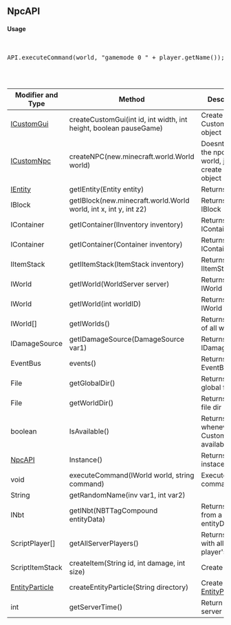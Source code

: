## NpcAPI


#### Usage     
<br>

<pre>
API.executeCommand(world, "gamemode 0 " + player.getName());
</pre>

<br>
<br>


Modifier and Type | Method | Description
------- | ------------- | -------------------------------------------------------------
[ICustomGui](https://github.com/PewDizinho/CustomNPCPlus-Script-Documentation/tree/main/CustomGui) | createCustomGui(int id, int width, int height, boolean pauseGame) | Create a CustomGUI object
[ICustomNpc](https://github.com/PewDizinho/CustomNPCPlus-Script-Documentation/blob/main/IEntity/ICustomNPC.md) | createNPC(new.minecraft.world.World world) | Doesnt spawn the npc in the world, just create a NPC object
[IEntity](http://www.kodevelopment.nl/customnpcs/api/1.7.10/) | getIEntity(Entity entity) | Returns a entity
IBlock | getIBlock(new.minecraft.world.World world, int x, int y, int z2) | Returns a IBlock
IContainer | getIContainer(IInventory inventory) | Returns a IContainer
IContainer | getIContainer(Container inventory) | Returns a IContainer
IItemStack | getIItemStack(ItemStack inventory) | Returns a IItemStack
IWorld | getIWorld(WorldServer server) | Returns a IWorld
IWorld | getIWorld(int worldID) | Returns a IWorld
IWorld[] | getIWorlds() | Returns a [array](https://www.google.com/url?sa=t&rct=j&q=&esrc=s&source=web&cd=&cad=rja&uact=8&ved=2ahUKEwiEwKignsj1AhVRLLkGHf4tBL4QFnoECAwQAQ&url=https%3A%2F%2Fdeveloper.mozilla.org%2Fpt-BR%2Fdocs%2FWeb%2FJavaScript%2FReference%2FGlobal_Objects%2FArray%2F&usg=AOvVaw2Y5uA8WNuvhCxjMzgsUl-I) of all worlds
IDamageSource | getIDamageSource(DamageSource var1) | Returns IDamageSource
EventBus | events() | Returns a EventBus
File | getGlobalDir() | Returns a global file dir
File | getWorldDir() | Returns world file dir
boolean | IsAvailable() | Returns whenever CustomNPC is available
[NpcAPI](https://github.com/PewDizinho/CustomNPCPlus-Script-Documentation/blob/main/API/NpcAPI.md) | Instance() | Returns NpcAPI instace
void | executeCommand(IWorld world, string command) | Execute a command
String | getRandomName(inv var1, int var2) | 
INbt | getINbt(NBTTagCompound entityData) | Returns a INBT from a entityData
ScriptPlayer[] | getAllServerPlayers() | Returns a [array](https://www.google.com/url?sa=t&rct=j&q=&esrc=s&source=web&cd=&cad=rja&uact=8&ved=2ahUKEwiEwKignsj1AhVRLLkGHf4tBL4QFnoECAwQAQ&url=https%3A%2F%2Fdeveloper.mozilla.org%2Fpt-BR%2Fdocs%2FWeb%2FJavaScript%2FReference%2FGlobal_Objects%2FArray%2F&usg=AOvVaw2Y5uA8WNuvhCxjMzgsUl-I) with all online player's online
ScriptItemStack | createItem(String id, int damage, int size) | Create a item
[EntityParticle](https://github.com/PewDizinho/CustomNPCPlus-Script-Documentation/blob/main/IEntity/IEntityParticle.md) | createEntityParticle(String directory) | Create a [EntityParticle](https://github.com/PewDizinho/CustomNPCPlus-Script-Documentation/blob/main/IEntity/IEntityParticle.md)
int | getServerTime() | Return total server time
